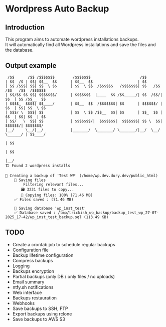 # Wordpress Auto Backup

## Introduction

This program aims to automate wordpress installations backups. \
It will automatically find all Wordpress installations and save the files and the database.

## Output example
```
 /$$      /$$ /$$$$$$$        /$$$$$$$                      /$$
| $$  /$ | $$| $$__  $$      | $$__  $$                    | $$
| $$ /$$$| $$| $$  \ $$      | $$  \ $$  /$$$$$$   /$$$$$$$| $$   /$$ /$$   /$$  /$$$$$$
| $$/$$ $$ $$| $$$$$$$/      | $$$$$$$  |____  $$ /$$_____/| $$  /$$/| $$  | $$ /$$__  $$
| $$$$_  $$$$| $$____/       | $$__  $$  /$$$$$$$| $$      | $$$$$$/ | $$  | $$| $$  \ $$
| $$$/ \  $$$| $$            | $$  \ $$ /$$__  $$| $$      | $$_  $$ | $$  | $$| $$  | $$
| $$/   \  $$| $$            | $$$$$$$/|  $$$$$$$|  $$$$$$$| $$ \  $$|  $$$$$$/| $$$$$$$/
|__/     \__/|__/            |_______/  \_______/ \_______/|__/  \__/ \______/ | $$____/
                                                                               | $$
                                                                               | $$
                                                                               |__/
🏗️ Found 2 wordpress installs

💾 Creating a backup of 'Test WP' (/home/wp.dev.dury.dev/public_html)
    📁 Saving files
        Filtering relevant files...
       🗃️ 3231 files to copy...
       🚚 Copying files: 100% (71.46 MB)
    ✅ Files saved : (71.46 MB)

    🧮 Saving database 'wp_inst_test'
    ✅ Database saved : /tmp/trickish_wp_backup/backup_test_wp_27-07-2025_17-42/wp_inst_test_backup.sql (113.49 KB)
```

## TODO
- Create a crontab job to schedule regular backups
- Configuration file
- Backup lifetime configuration
- Compress backups
- Logging
- Backups encryption
- Partial backups (only DB / only files / no uploads)
- Email summary
- ntfy.sh notifications
- Web interface
- Backups restauration
- Webhooks
- Save backups to SSH, FTP
- Export backups using rclone
- Save backups to AWS S3
